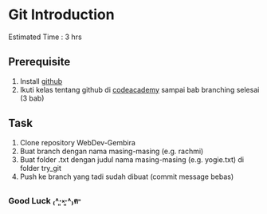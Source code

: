 # Git Introduction
Estimated Time : 3 hrs

## Prerequisite
1. Install [github](https://desktop.github.com/)
2. Ikuti kelas tentang github di [codeacademy](https://www.codecademy.com/learn/learn-git) sampai bab branching selesai (3 bab)

## Task

1. Clone repository WebDev-Gembira
2. Buat branch dengan nama masing-masing (e.g. rachmi)
3. Buat folder .txt dengan judul nama masing-masing (e.g. yogie.txt) di folder try_git
4. Push ke branch yang tadi sudah dibuat (commit message bebas)

### Good Luck ₍˄·͈༝·͈˄₎ฅ˒˒